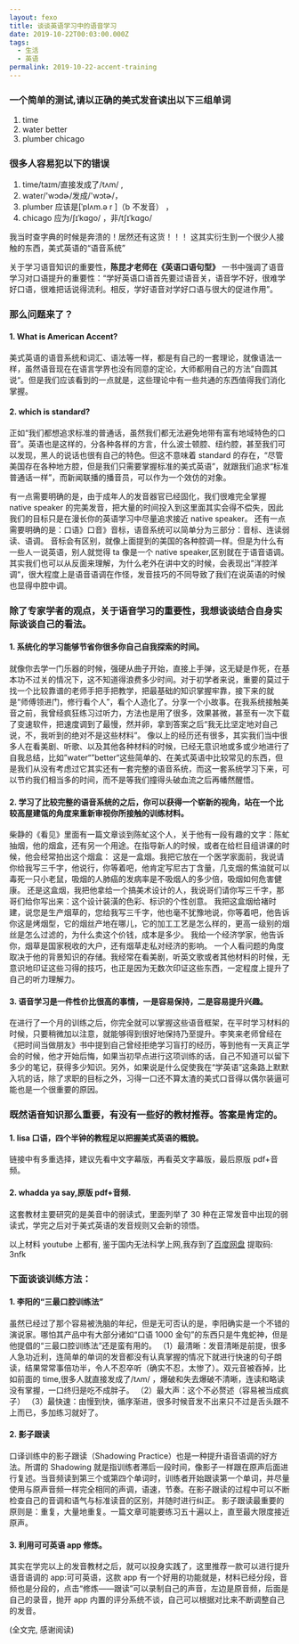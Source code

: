 ```yaml
---
layout: fexo
title: 谈谈英语学习中的语音学习
date: 2019-10-22T00:03:00.000Z
tags:
  - 生活
  - 英语
permalink: 2019-10-22-accent-training
---
```


### 一个简单的测试,请以正确的美式发音读出以下三组单词

1. time
2. water better
3. plumber chicago

### 很多人容易犯以下的错误

1. time/taɪm/直接发成了/tʌm/ ,
2. water/'wɔdɚ/发成/'wɔtɚ/，
3. plumber 应该是[ˈplʌm.ə r ]（b 不发音） ，
4. chicago 应为/ʃɪˈkɑɡo/ ，非/tʃɪˈkɑɡo/

我当时查字典的时候是奔溃的！居然还有这货！！！ 这其实衍生到一个很少人接触的东西，美式英语的“语音系统”

关于学习语音知识的重要性，**陈昆才老师在《英语口语句型》** 一书中强调了语音学习对口语提升的重要性：“学好英语口语首先要过语音关，语音学不好，很难学好口语，很难把话说得流利。相反，学好语音对学好口语与很大的促进作用”。

### 那么问题来了？

#### 1. What is American Accent?

美式英语的语音系统和词汇、语法等一样，都是有自己的一套理论，就像语法一样，虽然语音现在在语言学界也没有同意的定论，大师都用自己的方法”自圆其说“。但是我们应该看到的一点就是，这些理论中有一些共通的东西值得我们消化掌握。

#### 2. which is standard?

正如“我们都想追求标准的普通话，虽然我们都无法避免地带有富有地域特色的口音”。英语也是这样的，分各种各样的方言，什么波士顿腔、纽约腔，甚至我们可以发现，黑人的说话也很有自己的特色。但这不意味着 standard 的存在，“尽管美国存在各种地方腔，但是我们只需要掌握标准的美式英语”，就跟我们追求“标准普通话一样”，而新闻联播的播音员，可以作为一个效仿的对象。

有一点需要明确的是，由于成年人的发音器官已经固化，我们很难完全掌握 native speaker 的完美发音，把大量的时间投入到这里面其实会得不偿失，因此我们的目标只是在漫长你的英语学习中尽量追求接近 native speaker。
还有一点需要明确的是：口语》口音》音标，语音系统可以简单分为三部分：音标、连读弱读、语调。 音标会有区别，就像上面提到的美国的各种腔调一样。但是为什么有一些人一说英语，别人就觉得 ta 像是一个 native speaker,区别就在于语音语调。其实我们也可以从反面来理解，为什么老外在讲中文的时候，会表现出”洋腔洋调“，很大程度上是语音语调在作怪，发音技巧的不同导致了我们在说英语的时候也显得中腔中调。

### 除了专家学者的观点，关于语音学习的重要性，我想谈谈结合自身实际谈谈自己的看法。

#### 1. 系统化的学习能够节省你很多你自己自我探索的时间。

就像你去学一门乐器的时候，强硬从曲子开始，直接上手弹，这无疑是作死，在基本功不过关的情况下，这不知道得浪费多少时间。对于初学者来说，重要的莫过于找一个比较靠谱的老师手把手把教学，把最基础的知识掌握牢靠，接下来的就是“师傅领进门，修行看个人”，看个人造化了。分享一个小故事。在我系统接触美音之前，我曾经疯狂练习过听力，方法也是用了很多，效果甚微，甚至有一次下载了变速软件，把速度调到了最慢，然并卵，拿到答案之后“我无比坚定地对自己说，不，我听到的绝对不是这些材料”。
像以上的经历还有很多，其实我们当中很多人在看美剧、听歌、以及其他各种材料的时候，已经无意识地或多或少地进行了自我总结，比如”water“”better“这些简单的、在美式英语中比较常见的东西，但是我们从没有考虑过它其实还有一套完整的语音系统，而这一套系统学习下来，可以节约我们相当多的时间，而不是等我们撞得头破血流之后再幡然醒悟。

#### 2. 学习了比较完整的语音系统的之后，你可以获得一个崭新的视角，站在一个比较高屋建瓴的角度来重新审视你所接触的训练材料。

柴静的《看见》里面有一篇文章谈到陈虻这个人，关于他有一段有趣的文字：陈虻抽烟，他的烟盒，还有另一个用途。在指导新人的时候，或者在给栏目组讲课的时候，他会经常拍出这个烟盒：
这是一盒烟。我把它放在一个医学家面前，我说请你给我写三千字，他说行，你等着吧，他肯定写尼古丁含量，几支烟的焦油就可以毒死一只小老鼠，吸烟的人肺癌的发病率是不吸烟人的多少倍，吸烟如何危害健康。
还是这盒烟，我把他拿给一个搞美术设计的人，我说哥们请你写三千字，那哥们给你写出来：这个设计装潢的色彩、标识的个性创意。
我把这盒烟给褚时建，说您是生产烟草的，您给我写三千字，他也毫不犹豫地说，你等着吧，他告诉你这是烤烟型，它的烟丝产地在哪儿，它的加工工艺是怎么样的，更高一级别的烟丝是怎么过滤的，为什么卖这个价钱，成本是多少。
我给一个经济学家，他告诉你，烟草是国家税收的大户，还有烟草走私对经济的影响。
一个人看问题的角度取决于他的背景知识的存储。我经常在看美剧，听英文歌或者其他材料的时候，无意识地印证这些习得的技巧，也正是因为无数次印证这些东西，一定程度上提升了自己的听力理解力。

#### 3. 语音学习是一件性价比很高的事情，一是容易保持，二是容易提升兴趣。

在进行了一个月的训练之后，你完全就可以掌握这些语音框架，在平时学习材料的时候，只要稍微加以注意，就能够得到很好地保持乃至提升。李笑来老师曾经在《把时间当做朋友》书中提到自己曾经拒绝学习盲打的经历，等到他有一天真正学会的时候，他才开始后悔，如果当初早点进行这项训练的话，自己不知道可以留下多少的笔记，获得多少知识。另外，如果说是什么促使我在“学英语”这条路上默默入坑的话，除了求职的目标之外，习得一口还不算太渣的美式口音得以偶尔装逼可能也是一个很重要的原因。

### 既然语音知识那么重要，有没有一些好的教材推荐。答案是肯定的。

#### 1. lisa 口语，四个半钟的教程足以把握美式英语的概貌。

链接中有多重选择，建议先看中文字幕版，再看英文字幕版，最后原版 pdf+音频。

#### 2. whadda ya say,原版 pdf+音频.

这套教材主要研究的是美音中的弱读式，里面列举了 30 种在正常发音中出现的弱读式，学完之后对于美式英语的发音规则又会新的领悟。

以上材料 youtube 上都有, 鉴于国内无法科学上网,我存到了[百度网盘](https://pan.baidu.com/s/1JasXa269H8ZvNy1DcE8rUw) 提取码: 3nfk

### 下面谈谈训练方法：

#### 1. 李阳的“三最口腔训练法”

虽然已经过了那个容易被洗脑的年纪，但是无可否认的是，李阳确实是一个不错的演说家。哪怕其产品中有大部分诸如“口语 1000 金句”的东西只是牛鬼蛇神，但是他提倡的“三最口腔训练法”还是蛮有用的。
（1）最清晰：发音清晰是前提，很多人急功近利，连简单的单词的发音都没有认真掌握的情况下就进行快速的句子朗读，结果常常事倍功半，令人不忍卒听（确实不忍，太惨了）。双元音被吞掉，比如前面的 time,很多人就直接发成了/tʌm/ ，爆破和失去爆破不清晰，连读和略读没有掌握，一口终归是吃不成胖子。
（2）最大声：这个不必赘述（容易被当成疯子）
（3）最快速：由慢到快，循序渐进，很多时候音发不出来只不过是舌头跟不上而已，多加练习就好了。

#### 2. 影子跟读

口译训练中的影子跟读（Shadowing Practice）也是一种提升语音语调的好方法。所谓的 Shadowing 就是指训练者滞后一段时间，像影子一样跟在原声后面进行复述。当音频读到第三个或第四个单词时，训练者开始跟读第一个单词，并尽量使用与原声音频一样完全相同的声调，语速，节奏。在影子跟读的过程中可以不断检查自己的音调和语气与标准读音的区别，并随时进行纠正。
影子跟读最重要的原则是：重复，大量地重复。一篇文章可能要练习五十遍以上，直至最大限度接近原声。

#### 3. 利用可可英语 app 修炼。

其实在学完以上的发音教材之后，就可以投身实践了，这里推荐一款可以进行提升语音语调的 app:可可英语，这款 app 有一个好用的功能就是，材料已经分段，音频也是分段的，点击“修炼——跟读”可以录制自己的声音，左边是原音频，后面是自己的录音，抛开 app 内置的评分系统不谈，自己可以根据对比来不断调整自己的发音。

(全文完, 感谢阅读)

